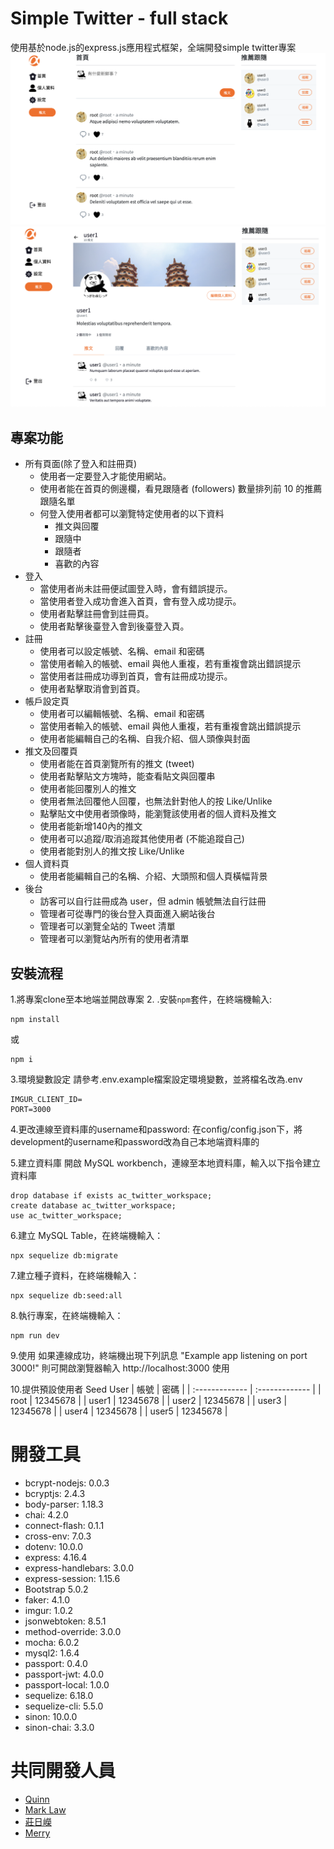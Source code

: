 # Simple Twitter - full stack
使用基於node.js的express.js應用程式框架，全端開發simple twitter專案
![cover1](cover1.png)
![cover2](cover2.png)

## 專案功能
- 所有頁面(除了登入和註冊頁)
	- 使用者一定要登入才能使用網站。
	- 使用者能在首頁的側邊欄，看見跟隨者 (followers) 數量排列前 10 的推薦跟隨名單
	- 何登入使用者都可以瀏覽特定使用者的以下資料
		- 推文與回覆
		- 跟隨中
		- 跟隨者 
		- 喜歡的內容
- 登入
	- 當使用者尚未註冊便試圖登入時，會有錯誤提示。
	- 當使用者登入成功會進入首頁，會有登入成功提示。
	- 使用者點擊註冊會到註冊頁。
	- 使用者點擊後臺登入會到後臺登入頁。
- 註冊
	- 使用者可以設定帳號、名稱、email 和密碼
	- 當使用者輸入的帳號、email 與他人重複，若有重複會跳出錯誤提示
	- 當使用者註冊成功導到首頁，會有註冊成功提示。
	- 使用者點擊取消會到首頁。
- 帳戶設定頁
	- 使用者可以編輯帳號、名稱、email 和密碼
	- 當使用者輸入的帳號、email 與他人重複，若有重複會跳出錯誤提示
	- 使用者能編輯自己的名稱、自我介紹、個人頭像與封面
- 推文及回覆頁
	- 使用者能在首頁瀏覽所有的推文 (tweet)
	- 使用者點擊貼文方塊時，能查看貼文與回覆串
	- 使用者能回覆別人的推文
	- 使用者無法回覆他人回覆，也無法針對他人的按 Like/Unlike
	- 點擊貼文中使用者頭像時，能瀏覽該使用者的個人資料及推文
	- 使用者能新增140內的推文
	- 使用者可以追蹤/取消追蹤其他使用者 (不能追蹤自己)
	- 使用者能對別人的推文按 Like/Unlike
- 個人資料頁
	- 使用者能編輯自己的名稱、介紹、大頭照和個人頁橫幅背景
- 後台
	- 訪客可以自行註冊成為 user，但 admin 帳號無法自行註冊
	- 管理者可從專門的後台登入頁面進入網站後台
	- 管理者可以瀏覽全站的 Tweet 清單
	- 管理者可以瀏覽站內所有的使用者清單
## 安裝流程

1.將專案clone至本地端並開啟專案
2. .安裝`npm`套件，在終端機輸入:
```
npm install
```
或
```
npm i
```
3.環境變數設定 請參考.env.example檔案設定環境變數，並將檔名改為.env
```
IMGUR_CLIENT_ID= 
PORT=3000
```
4.更改連線至資料庫的username和password:
在config/config.json下，將development的username和password改為自己本地端資料庫的

5.建立資料庫
開啟 MySQL workbench，連線至本地資料庫，輸入以下指令建立資料庫 
```
drop database if exists ac_twitter_workspace;
create database ac_twitter_workspace;
use ac_twitter_workspace;
```
6.建立 MySQL Table，在終端機輸入：
```
npx sequelize db:migrate 
```
7.建立種子資料，在終端機輸入：
```
npx sequelize db:seed:all 
```
8.執行專案，在終端機輸入：
```
npm run dev
```
9.使用
如果連線成功，終端機出現下列訊息 "Example app listening on port 3000!"
則可開啟瀏覽器輸入 http://localhost:3000 使用

10.提供預設使用者 Seed User
| 帳號 | 密碼 |
| :------------- | :------------- |
| root  | 12345678 |
| user1 | 12345678 |
| user2 | 12345678 |
| user3 | 12345678 |
| user4 | 12345678 |
| user5 | 12345678 |

# 開發工具
- bcrypt-nodejs: 0.0.3
- bcryptjs: 2.4.3
- body-parser: 1.18.3
- chai: 4.2.0
- connect-flash: 0.1.1
- cross-env: 7.0.3
- dotenv: 10.0.0
- express: 4.16.4
- express-handlebars: 3.0.0
- express-session: 1.15.6
- Bootstrap 5.0.2
- faker: 4.1.0
- imgur: 1.0.2
- jsonwebtoken: 8.5.1
- method-override: 3.0.0
- mocha: 6.0.2
- mysql2: 1.6.4
- passport: 0.4.0
- passport-jwt: 4.0.0
- passport-local: 1.0.0
- sequelize: 6.18.0
- sequelize-cli: 5.5.0
- sinon: 10.0.0
- sinon-chai: 3.3.0

# 共同開發人員

- [Quinn](https://github.com/KeYunTinG)
- [Mark Law](https://github.com/HKMark)
- [莊日嶸](https://github.com/robert1074004)
- [Merry](https://github.com/MerryHao)